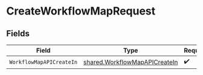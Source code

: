# CreateWorkflowMapRequest


## Fields

| Field                                                                                 | Type                                                                                  | Required                                                                              | Description                                                                           |
| ------------------------------------------------------------------------------------- | ------------------------------------------------------------------------------------- | ------------------------------------------------------------------------------------- | ------------------------------------------------------------------------------------- |
| `WorkflowMapAPICreateIn`                                                              | [shared.WorkflowMapAPICreateIn](../../../pkg/models/shared/workflowmapapicreatein.md) | :heavy_check_mark:                                                                    | N/A                                                                                   |